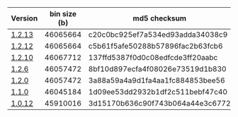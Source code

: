 Version | bin size (b) | md5 checksum  
--- | --- | ---
[1.2.13](https://drive.google.com/open?id=0B_eejsYvd9p1VjJQdDFtWHFjWDQ)  | 46065664 | c20c0bc925ef7a534ed93adda34038c9 
[1.2.12](https://drive.google.com/open?id=0B_eejsYvd9p1RkNqN01GTHBmZms)  | 46065664 | c5b61f5afe50288b57896fac2b63fcb6  
[1.2.10](https://drive.google.com/open?id=0B_eejsYvd9p1bW56NThGSFptM2s) | 46067712 | 137ffd5387f0d0c08edfcde3ff20aabc  
[1.2.6](https://drive.google.com/open?id=0B_eejsYvd9p1bTFyNXpwZEtMYTQ)	  | 46057472 | 8bf10d897ecfa4f08026e73519d1b830  
[1.2.0](https://drive.google.com/open?id=0B_eejsYvd9p1bVNSeHdMZlJmY2M)	  | 46057472 | 3a88a59a4a9d1fa4aa1fc884853bee56  
[1.1.0](https://drive.google.com/open?id=0B_eejsYvd9p1QUgtOTNIem9aUE0)	  | 46045184 | 1d09ee53dd2932b1df2c511bebf47c40  
[1.0.12](https://drive.google.com/open?id=0B_eejsYvd9p1MnFqeGF6SVI1TnM)  | 45910016 | 3d15170b636c90f743b064a44e3c6772  
